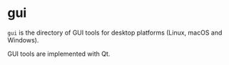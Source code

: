 # gui

`gui` is the directory of GUI tools for desktop platforms (Linux, macOS and
Windows).

GUI tools are implemented with Qt.
